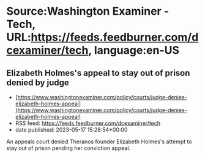 # Source:Washington Examiner - Tech, URL:https://feeds.feedburner.com/dcexaminer/tech, language:en-US

## Elizabeth Holmes's appeal to stay out of prison denied by judge
 - [https://www.washingtonexaminer.com/policy/courts/judge-denies-elizabeth-holmes-appeal](https://www.washingtonexaminer.com/policy/courts/judge-denies-elizabeth-holmes-appeal)
 - RSS feed: https://feeds.feedburner.com/dcexaminer/tech
 - date published: 2023-05-17 15:28:54+00:00

An appeals court denied Theranos founder Elizabeth Holmes's attempt to stay out of prison pending her conviction appeal.

